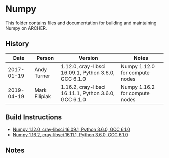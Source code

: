 Numpy
=====

This folder contains files and documentation for building and maintaining Numpy on ARCHER.

History
-------

Date | Person | Version | Notes
---- | -------|---------|------
2017-01-19 | Andy Turner | 1.12.0, cray-libsci 16.09.1, Python 3.6.0, GCC 6.1.0 | Numpy 1.12.0 for compute nodes
2019-04-19 | Mark Filipiak | 1.16.2, cray-libsci 16.11.1, Python 3.6.0, GCC 6.1.0 | Numpy 1.16.2 for compute nodes

Build Instructions
------------------

* [Numpy 1.12.0, cray-libsci 16.09.1, Python 3.6.0, GCC 6.1.0](build_np1.12.0_libsci16.09.1_p3.6.0_gcc6_ivybrg.md)
* [Numpy 1.16.2, cray-libsci 16.11.1, Python 3.6.0, GCC 6.1.0](1.16.2_ARCHER_IvyBridge_python3_gcc6_libsci/README.md)

Notes
-----
